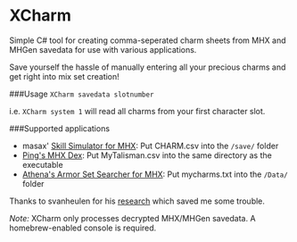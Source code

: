 # XCharm
Simple C# tool for creating comma-seperated charm sheets from MHX and MHGen savedata for use with various applications.

Save yourself the hassle of manually entering all your precious charms and get right into mix set creation!

###Usage
`XCharm savedata slotnumber`


i.e. `XCharm system 1` will read all charms from your first character slot.

###Supported applications
* masax' [Skill Simulator for MHX](http://www.geocities.jp/masax_mh/mhx/): Put CHARM.csv into the `/save/` folder
* [Ping's MHX Dex](https://www.facebook.com/PingsDex/): Put MyTalisman.csv into the same directory as the executable
* [Athena's Armor Set Searcher for MHX](https://www.facebook.com/AthenasArmorSetSearch/): Put mycharms.txt into the `/Data/` folder

Thanks to svanheulen for his [research](https://github.com/svanheulen/mhff/wiki/MHX-system-Format) which saved me some trouble.

*Note:* XCharm only processes decrypted MHX/MHGen savedata. A homebrew-enabled console is required.
